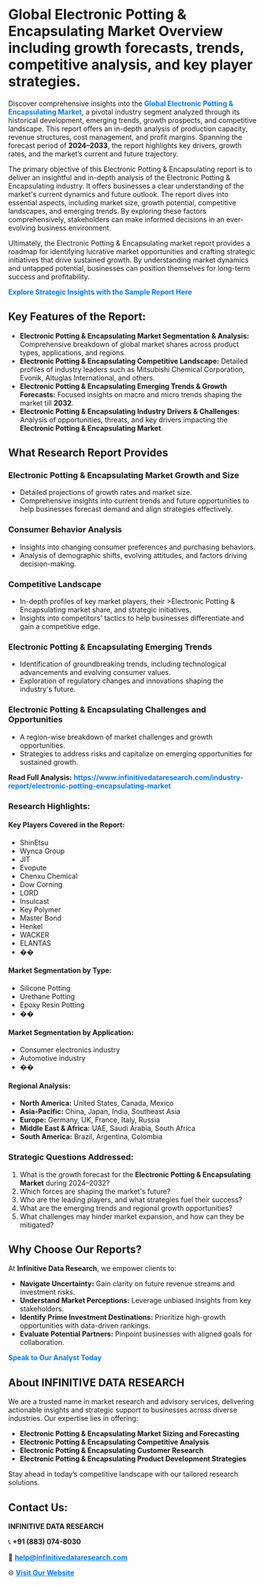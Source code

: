<h1>Global Electronic Potting & Encapsulating Market Overview including growth forecasts, trends, competitive analysis, and key player strategies.</h1>
<p>
Discover comprehensive insights into the 
<a href="https://www.infinitivedataresearch.com/industry-report/electronic-potting-encapsulating-market" rel="dofollow" style="color: #007BFF; text-decoration: none;"><strong>Global Electronic Potting & Encapsulating Market</strong></a>, a pivotal industry segment analyzed through its historical development, emerging trends, growth prospects, and competitive landscape. This report offers an in-depth analysis of production capacity, revenue structures, cost management, and profit margins. Spanning the forecast period of <strong>2024–2033</strong>, the report highlights key drivers, growth rates, and the market’s current and future trajectory.
</p>
<p>
The primary objective of this Electronic Potting & Encapsulating report is to deliver an insightful and in-depth analysis of the Electronic Potting & Encapsulating industry. It offers businesses a clear understanding of the market's current dynamics and future outlook. The report dives into essential aspects, including market size, growth potential, competitive landscapes, and emerging trends. By exploring these factors comprehensively, stakeholders can make informed decisions in an ever-evolving business environment.
</p>
<p>
Ultimately, the Electronic Potting & Encapsulating market report provides a roadmap for identifying lucrative market opportunities and crafting strategic initiatives that drive sustained growth. By understanding market dynamics and untapped potential, businesses can position themselves for long-term success and profitability.
</p>
<p>
<a href="https://www.infinitivedataresearch.com/request-sample/reportId=109769" style="color: #007BFF; text-decoration: none;"><strong>Explore Strategic Insights with the Sample Report Here</strong></a>
</p>

<h2>Key Features of the Report:</h2>
<ul>
<li><strong>Electronic Potting & Encapsulating Market Segmentation & Analysis:</strong> Comprehensive breakdown of global market shares across product types, applications, and regions.</li>
<li><strong>Electronic Potting & Encapsulating Competitive Landscape:</strong> Detailed profiles of industry leaders such as Mitsubishi Chemical Corporation, Evonik, Altuglas International, and others.</li>
<li><strong>Electronic Potting & Encapsulating Emerging Trends & Growth Forecasts:</strong> Focused insights on macro and micro trends shaping the market till <strong>2032</strong>.</li>
<li><strong>Electronic Potting & Encapsulating Industry Drivers & Challenges:</strong> Analysis of opportunities, threats, and key drivers impacting the <strong>Electronic Potting & Encapsulating Market</strong>.</li>
</ul>

<h2>What Research Report Provides</h2>
<h3>Electronic Potting & Encapsulating Market Growth and Size</h3>
<ul>
<li>Detailed projections of growth rates and market size.</li>
<li>Comprehensive insights into current trends and future opportunities to help businesses forecast demand and align strategies effectively.</li>
</ul>

<h3>Consumer Behavior Analysis</h3>
<ul>
<li>Insights into changing consumer preferences and purchasing behaviors.</li>
<li>Analysis of demographic shifts, evolving attitudes, and factors driving decision-making.</li>
</ul>

<h3>Competitive Landscape</h3>
<ul>
<li>In-depth profiles of key market players, their >Electronic Potting & Encapsulating market share, and strategic initiatives.</li>
<li>Insights into competitors' tactics to help businesses differentiate and gain a competitive edge.</li>
</ul>

<h3>Electronic Potting & Encapsulating Emerging Trends</h3>
<ul>
<li>Identification of groundbreaking trends, including technological advancements and evolving consumer values.</li>
<li>Exploration of regulatory changes and innovations shaping the industry's future.</li>
</ul>

<h3>Electronic Potting & Encapsulating Challenges and Opportunities</h3>
<ul>
<li>A region-wise breakdown of market challenges and growth opportunities.</li>
<li>Strategies to address risks and capitalize on emerging opportunities for sustained growth.</li>
</ul>
<p><strong>Read Full Analysis:</strong> <a href="https://www.infinitivedataresearch.com/industry-report/electronic-potting-encapsulating-market" rel="dofollow" style="color: #007BFF; text-decoration: none;"><strong>https://www.infinitivedataresearch.com/industry-report/electronic-potting-encapsulating-market</strong></a></p>
<h3>Research Highlights:</h3>
<h4>Key Players Covered in the Report:</h4>
<ul><li>ShinEtsu</li><li>Wynca Group</li><li>JIT</li><li>Evopute</li><li>Chenxu Chemical</li><li>Dow Corning</li><li>LORD</li><li>Insulcast</li><li>Key Polymer</li><li>Master Bond</li><li>Henkel</li><li>WACKER</li><li>ELANTAS</li><li>��</li></ul>
<h4>Market Segmentation by Type:</h4>
<ul><li>Silicone Potting</li><li>Urethane Potting</li><li>Epoxy Resin Potting</li><li>��</li></ul>
<h4>Market Segmentation by Application:</h4>
<ul><li>Consumer electronics industry</li><li>Automotive industry</li><li>��</li></ul>

<h4>Regional Analysis:</h4>
<ul>
<li><strong>North America:</strong> United States, Canada, Mexico</li>
<li><strong>Asia-Pacific:</strong> China, Japan, India, Southeast Asia</li>
<li><strong>Europe:</strong> Germany, UK, France, Italy, Russia</li>
<li><strong>Middle East & Africa:</strong> UAE, Saudi Arabia, South Africa</li>
<li><strong>South America:</strong> Brazil, Argentina, Colombia</li>
</ul>

<h3>Strategic Questions Addressed:</h3>
<ol>
<li>What is the growth forecast for the <strong>Electronic Potting & Encapsulating Market</strong> during 2024–2032?</li>
<li>Which forces are shaping the market's future?</li>
<li>Who are the leading players, and what strategies fuel their success?</li>
<li>What are the emerging trends and regional growth opportunities?</li>
<li>What challenges may hinder market expansion, and how can they be mitigated?</li>
</ol>

<h2>Why Choose Our Reports?</h2>
<p>At <strong>Infinitive Data Research</strong>, we empower clients to:</p>
<ul>
<li><strong>Navigate Uncertainty:</strong> Gain clarity on future revenue streams and investment risks.</li>
<li><strong>Understand Market Perceptions:</strong> Leverage unbiased insights from key stakeholders.</li>
<li><strong>Identify Prime Investment Destinations:</strong> Prioritize high-growth opportunities with data-driven rankings.</li>
<li><strong>Evaluate Potential Partners:</strong> Pinpoint businesses with aligned goals for collaboration.</li>
</ul>
<p><a href="https://www.infinitivedataresearch.com/industry-report/electronic-potting-encapsulating-market" rel="dofollow" style="color: #007BFF; text-decoration: none;"><strong>Speak to Our Analyst Today</strong></a></p>

<h2>About INFINITIVE DATA RESEARCH</h2>
<p>We are a trusted name in market research and advisory services, delivering actionable insights and strategic support to businesses across diverse industries. Our expertise lies in offering:</p>
<ul>
<li><strong>Electronic Potting & Encapsulating Market Sizing and Forecasting</strong></li>
<li><strong>Electronic Potting & Encapsulating Competitive Analysis</strong></li>
<li><strong>Electronic Potting & Encapsulating Customer Research</strong></li>
<li><strong>Electronic Potting & Encapsulating Product Development Strategies</strong></li>
</ul>
<p>Stay ahead in today’s competitive landscape with our tailored research solutions.</p>

<h2>Contact Us:</h2>
<p><strong>INFINITIVE DATA RESEARCH</strong></p>
<p>📞 <strong>+91 (883) 074-8030</strong></p>
<p>📧 <strong><a href="mailto:help@infinitivedataresearch.com" style="color: #007BFF;">help@infinitivedataresearch.com</a></strong></p>
<p>🌐 <strong><a href="https://www.infinitivedataresearch.com" rel="dofollow" style="color: #007BFF;">Visit Our Website</a></strong></p>